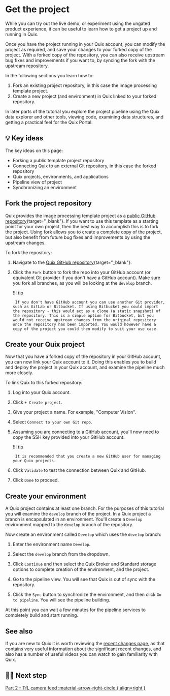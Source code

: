 # Get the project

While you can try out the live demo, or experiment using the ungated product experience, it can be useful to learn how to get a project up and running in Quix. 

Once you have the project running in your Quix account, you can modify the project as required, and save your changes to your forked copy of the project. With a forked copy of the repository, you can also receive upstream bug fixes and improvements if you want to, by syncing the fork with the upstream repository. 

In the following sections you learn how to:

1. Fork an existing project repository, in this case the image processing template project.
2. Create a new project (and environment) in Quix linked to your forked repository.

In later parts of the tutorial you explore the project pipeline using the Quix data explorer and other tools, viewing code, examining data structures, and getting a practical feel for the Quix Portal.

## 💡 Key ideas

The key ideas on this page:

* Forking a public template project repository
* Connecting Quix to an external Git repository, in this case the forked repository
* Quix projects, environments, and applications
* Pipeline view of project
* Synchronizing an environment

## Fork the project repository

Quix provides the image processing template project as a [public GitHub repository](https://github.com/quixio/computer-vision-demo){target="_blank"}. If you want to use this template as a starting point for your own project, then the best way to accomplish this is to fork the project. Using fork allows you to create a complete copy of the project, but also benefit from future bug fixes and improvements by using the upstream changes.

To fork the repository:

1. Navigate to the [Quix GitHub repository](https://github.com/quixio/computer-vision-demo){target="_blank"}.

2. Click the `Fork` button to fork the repo into your GitHub account (or equivalent Git provider if you don't have a GitHub account). Make sure you fork all branches, as you will be looking at the `develop` branch.

    !!! tip 

        If you don't have GitHub account you can use another Git provider, such as GitLab or Bitbucket. If using Bitbucket you could import the repository - this would act as a clone (a static snapshot) of the repository. This is a simple option for Bitbucket, but you would not receive upstream changes from the original repository once the repository has been imported. You would however have a copy of the project you could then modify to suit your use case.

## Create your Quix project

Now that you have a forked copy of the repository in your GitHub account, you can now link your Quix account to it. Doing this enables you to build and deploy the project in your Quix account, and examine the pipeline much more closely.

To link Quix to this forked repository:

1. Log into your Quix account.

2. Click `+ Create project`.

3. Give your project a name. For example, "Computer Vision".

4. Select `Connect to your own Git repo`.

5. Assuming you are connecting to a GitHub account, you'll now need to copy the SSH key provided into your GitHub account.

    !!! tip

        It is recommended that you create a new GitHub user for managing your Quix projects.

6. Click `Validate` to test the connection between Quix and GitHub.

7. Click `Done` to proceed.

## Create your environment

A Quix project contains at least one branch. For the purposes of this tutorial you will examine the `develop` branch of the project. In a Quix project a branch is encapsulated in an environment. You'll create a `Develop` environment mapped to the `develop` branch of the repository.

Now create an environment called `Develop` which uses the `develop` branch:

1. Enter the environment name `Develop`.

2. Select the `develop` branch from the dropdown.

3. Click `Continue` and then select the Quix Broker and Standard storage options to complete creation of the environment, and the project.

4. Go to the pipeline view. You will see that Quix is out of sync with the repository.

5. Click the `Sync` button to synchronize the environment, and then click `Go to pipeline`. You will see the pipeline building.

At this point you can wait a few minutes for the pipeline services to completely build and start running.

## See also

If you are new to Quix it is worth reviewing the [recent changes page](../../changes.md), as that contains very useful information about the significant recent changes, and also has a number of useful videos you can watch to gain familiarity with Quix.

## 🏃‍♀️ Next step

[Part 2 - TfL camera feed :material-arrow-right-circle:{ align=right }](../image-processing/tfl-camera-feed.md)
